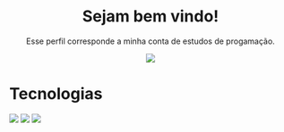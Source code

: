 <h1 align="center">
  Sejam bem vindo!
</h1>
<p align="center">
  Esse perfil corresponde a minha conta de estudos de progamação.
</p>

<p align="center">
  <a href="https://github.com/DenverCoder1/readme-typing-svg">
	  <img src="https://readme-typing-svg.herokuapp.com?lines=Fala+Galera;Me+chamo+Wagner+Lima;Sou+professor,+Designer,+Desenvolvedor+e+Gestor+de+Tráfego!&center=true&width=780&height=45">
  </a>
</p>

# Tecnologias

<img src="https://img.shields.io/badge/html5-ff6600?style=for-the-badge&logo=html5&logoColor=white" />   
<img src="https://img.shields.io/badge/css3-0000ff?style=for-the-badge&logo=css3&logoColor=white" />   



<img src="https://img.shields.io/badge/facebook-blue?style=for-the-badge&logo=facebook&logoColor=white" />   
